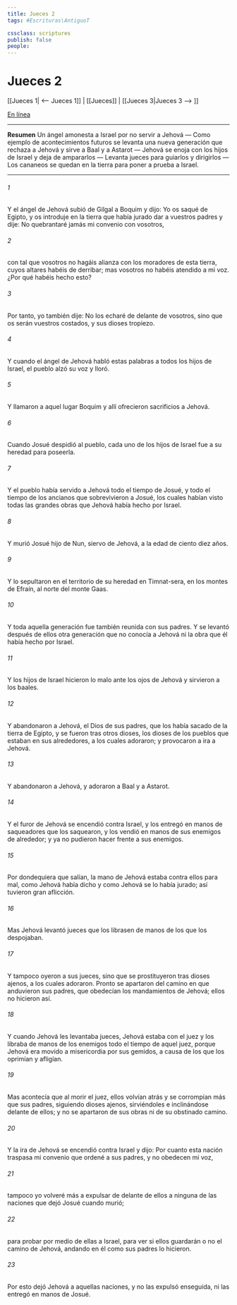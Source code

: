 ```yaml
---
title: Jueces 2
tags: #Escrituras\AntiguoT

cssclass: scriptures
publish: false
people:
---
```


# Jueces 2
[[Jueces 1| <-- Jueces 1]] | [[Jueces]] | [[Jueces 3|Jueces 3 --> ]]

[En línea](https://churchofjesuschrist.org/study/scriptures/ot/judg/2?lang=spa)

---
__Resumen__
Un ángel amonesta a Israel por no servir a Jehová — Como ejemplo de acontecimientos futuros se levanta una nueva generación que rechaza a Jehová y sirve a Baal y a Astarot — Jehová se enoja con los hijos de Israel y deja de ampararlos — Levanta jueces para guiarlos y dirigirlos — Los cananeos se quedan en la tierra para poner a prueba a Israel.

---
###### 1 
Y el ángel de Jehová subió de Gilgal a Boquim y dijo: Yo os saqué de Egipto, y os introduje en la tierra que había jurado dar a vuestros padres y dije: No quebrantaré jamás mi convenio con vosotros,

###### 2 
con tal que vosotros no hagáis alianza con los moradores de esta tierra, cuyos altares habéis de derribar; mas vosotros no habéis atendido a mi voz. ¿Por qué habéis hecho esto?

###### 3 
Por tanto, yo también dije: No los echaré de delante de vosotros, sino que os serán  vuestros costados, y sus dioses  tropiezo.

###### 4 
Y cuando el ángel de Jehová habló estas palabras a todos los hijos de Israel, el pueblo alzó su voz y lloró.

###### 5 
Y llamaron a aquel lugar Boquim y allí ofrecieron sacrificios a Jehová.

###### 6 
Cuando Josué despidió al pueblo, cada uno de los hijos de Israel fue a su heredad para poseerla.

###### 7 
Y el pueblo había servido a Jehová todo el tiempo de Josué, y todo el tiempo de los ancianos que sobrevivieron a Josué, los cuales habían visto todas las grandes obras que Jehová había hecho por Israel.

###### 8 
Y murió Josué hijo de Nun, siervo de Jehová, a la edad de ciento diez años.

###### 9 
Y lo sepultaron en el territorio de su heredad en Timnat-sera, en los montes de Efraín, al norte del monte Gaas.

###### 10 
Y toda aquella generación fue también reunida con sus padres. Y se levantó después de ellos otra generación que no conocía a Jehová ni la obra que él había hecho por Israel.

###### 11 
Y los hijos de Israel hicieron lo malo ante los ojos de Jehová y sirvieron a los baales.

###### 12 
Y abandonaron a Jehová, el Dios de sus padres, que los había sacado de la tierra de Egipto, y se fueron tras otros dioses, los dioses de los pueblos que estaban en sus alrededores, a los cuales adoraron; y provocaron a ira a Jehová.

###### 13 
Y abandonaron a Jehová, y adoraron a Baal y a Astarot.

###### 14 
Y el furor de Jehová se encendió contra Israel, y los entregó en manos de saqueadores que los saquearon, y los vendió en manos de sus enemigos de alrededor; y ya no pudieron hacer frente a sus enemigos.

###### 15 
Por dondequiera que salían, la mano de Jehová estaba contra ellos para mal, como Jehová había dicho y como Jehová se lo había jurado; así tuvieron gran aflicción.

###### 16 
Mas Jehová levantó jueces que los librasen de manos de los que los despojaban.

###### 17 
Y tampoco oyeron a sus jueces, sino que se prostituyeron tras dioses ajenos, a los cuales adoraron. Pronto se apartaron del camino en que anduvieron sus padres, que obedecían los mandamientos de Jehová; ellos no hicieron así.

###### 18 
Y cuando Jehová les levantaba jueces, Jehová estaba con el juez y los libraba de manos de los enemigos todo el tiempo de aquel juez, porque Jehová era movido a misericordia por sus gemidos, a causa de los que los oprimían y afligían.

###### 19 
Mas acontecía que al morir el juez, ellos volvían atrás y se corrompían más que sus padres, siguiendo dioses ajenos, sirviéndoles e inclinándose delante de ellos; y no se apartaron de sus obras ni de su obstinado camino.

###### 20 
Y la ira de Jehová se encendió contra Israel y dijo: Por cuanto esta nación traspasa mi convenio que ordené a sus padres, y no obedecen mi voz,

###### 21 
tampoco yo volveré más a expulsar de delante de ellos a ninguna de las naciones que dejó Josué cuando murió;

###### 22 
para probar por medio de ellas a Israel, para ver si ellos guardarán o no el camino de Jehová, andando en él como sus padres lo hicieron.

###### 23 
Por esto dejó Jehová a aquellas naciones, y no las expulsó enseguida, ni las entregó en manos de Josué.

